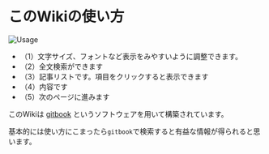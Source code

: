 # このWikiの使い方

![Usage](wiki-usage.png)

- （1）文字サイズ、フォントなど表示をみやすいように調整できます。
- （2）全文検索ができます
- （3）記事リストです。項目をクリックすると表示できます
- （4）内容です
- （5）次のページに進みます

このWikiは [gitbook](https://www.gitbook.com/) というソフトウェアを用いて構築されています。

基本的には使い方にこまったら`gitbook`で検索すると有益な情報が得られると思います。
